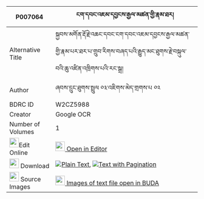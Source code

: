 |P007064|ངག་དབང་འཇམ་དབྱངས་རྒྱལ་མཚན་གྱི་རྣམ་ཐར། 
| --- | --- 
|Alternative Title |སྐྱབས་མགོན་རྡོ་རྗེ་འཆང་དབང་ངག་དབང་འཇམ་དབྱངས་རྒྱལ་མཚན་གྱི་རྣམ་པར་ཐར་པ་གྲུབ་རིགས་བཞད་པའི་རྒྱུད་མང་ཐུགས་རྗེ་བསྐུལ་བའི་ཆུ་འཛིན་འཁྲིགས་པའི་རང་སྒྲ།
|Author| ཞབས་དྲུང་ཐུགས་སྤྲུལ ༠༣་འཇིགས་མེད་གྲགས་པ ༠༢
|BDRC ID | W2CZ5988
|Creator | Google OCR
|Number of Volumes| 1
|<img width="25" src="https://img.icons8.com/color/25/000000/edit-property.png">Edit Online| [<img width="25" src="https://avatars.githubusercontent.com/u/45091458?s=200&v=4"> Open in Editor](http://editor.openpecha.org/P007064)
|<img width="25" src="https://img.icons8.com/fluent/48/000000/download-2.png"/>  Download | [![](https://img.icons8.com/color/20/000000/txt.png)Plain Text](https://github.com/Openpecha/P007064/releases/download/v1/ngawang_jamyang_gyaltsen_gyi_n_plain_P007064.zip), [![](https://img.icons8.com/color/20/000000/txt.png)Text with Pagination](https://github.com/Openpecha/P007064/releases/download/v1/ngawang_jamyang_gyaltsen_gyi_n_pages_P007064.zip)
|<img width="25" src="https://img.icons8.com/plasticine/100/000000/pictures-folder.png"/>  Source Images | [<img width="25" src="https://library.bdrc.io/icons/BUDA-small.svg"> Images of text file open in BUDA](https://library.bdrc.io/show/bdr:W2CZ5988)